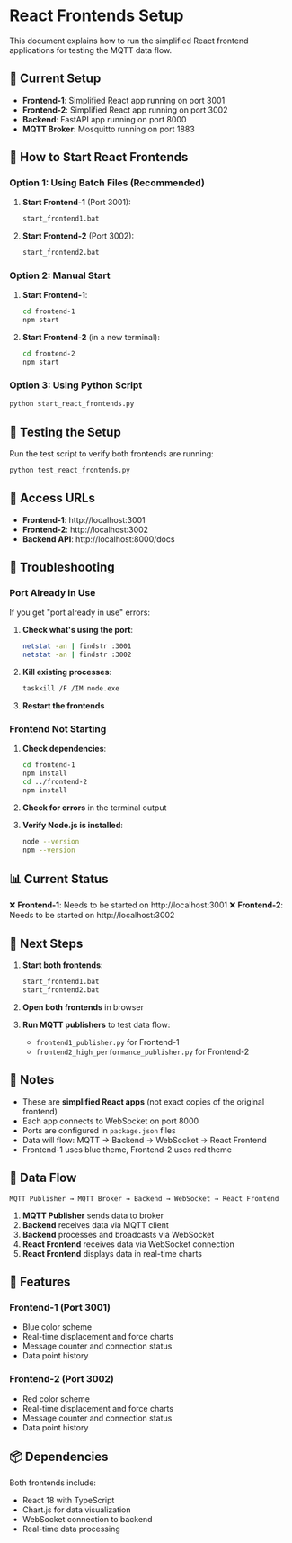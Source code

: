 # React Frontends Setup

This document explains how to run the simplified React frontend applications for testing the MQTT data flow.

## 📁 Current Setup

- **Frontend-1**: Simplified React app running on port 3001
- **Frontend-2**: Simplified React app running on port 3002
- **Backend**: FastAPI app running on port 8000
- **MQTT Broker**: Mosquitto running on port 1883

## 🚀 How to Start React Frontends

### Option 1: Using Batch Files (Recommended)

1. **Start Frontend-1** (Port 3001):
   ```bash
   start_frontend1.bat
   ```

2. **Start Frontend-2** (Port 3002):
   ```bash
   start_frontend2.bat
   ```

### Option 2: Manual Start

1. **Start Frontend-1**:
   ```bash
   cd frontend-1
   npm start
   ```

2. **Start Frontend-2** (in a new terminal):
   ```bash
   cd frontend-2
   npm start
   ```

### Option 3: Using Python Script

```bash
python start_react_frontends.py
```

## 🧪 Testing the Setup

Run the test script to verify both frontends are running:

```bash
python test_react_frontends.py
```

## 📱 Access URLs

- **Frontend-1**: http://localhost:3001
- **Frontend-2**: http://localhost:3002
- **Backend API**: http://localhost:8000/docs

## 🔧 Troubleshooting

### Port Already in Use
If you get "port already in use" errors:

1. **Check what's using the port**:
   ```bash
   netstat -an | findstr :3001
   netstat -an | findstr :3002
   ```

2. **Kill existing processes**:
   ```bash
   taskkill /F /IM node.exe
   ```

3. **Restart the frontends**

### Frontend Not Starting
1. **Check dependencies**:
   ```bash
   cd frontend-1
   npm install
   cd ../frontend-2
   npm install
   ```

2. **Check for errors** in the terminal output

3. **Verify Node.js is installed**:
   ```bash
   node --version
   npm --version
   ```

## 📊 Current Status

❌ **Frontend-1**: Needs to be started on http://localhost:3001
❌ **Frontend-2**: Needs to be started on http://localhost:3002

## 🎯 Next Steps

1. **Start both frontends**:
   ```bash
   start_frontend1.bat
   start_frontend2.bat
   ```

2. **Open both frontends** in browser
3. **Run MQTT publishers** to test data flow:
   - `frontend1_publisher.py` for Frontend-1
   - `frontend2_high_performance_publisher.py` for Frontend-2

## 📝 Notes

- These are **simplified React apps** (not exact copies of the original frontend)
- Each app connects to WebSocket on port 8000
- Ports are configured in `package.json` files
- Data will flow: MQTT → Backend → WebSocket → React Frontend
- Frontend-1 uses blue theme, Frontend-2 uses red theme

## 🔄 Data Flow

```
MQTT Publisher → MQTT Broker → Backend → WebSocket → React Frontend
```

1. **MQTT Publisher** sends data to broker
2. **Backend** receives data via MQTT client
3. **Backend** processes and broadcasts via WebSocket
4. **React Frontend** receives data via WebSocket connection
5. **React Frontend** displays data in real-time charts

## 🎨 Features

### Frontend-1 (Port 3001)
- Blue color scheme
- Real-time displacement and force charts
- Message counter and connection status
- Data point history

### Frontend-2 (Port 3002)
- Red color scheme
- Real-time displacement and force charts
- Message counter and connection status
- Data point history

## 📦 Dependencies

Both frontends include:
- React 18 with TypeScript
- Chart.js for data visualization
- WebSocket connection to backend
- Real-time data processing
